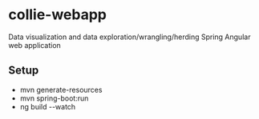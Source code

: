 # collie-webapp

Data visualization and data exploration/wrangling/herding Spring Angular web application

## Setup

- mvn generate-resources
- mvn spring-boot:run
- ng build --watch
